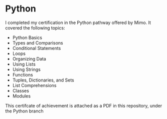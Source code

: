 # Python

I completed my certification in the Python pathway offered by Mimo. It covered the following topics:
 * Python Basics
 * Types and Comparisons
 * Conditional Statements
 * Loops
 * Organizing Data
 * Using Lists
 * Using Strings
 * Functions
 * Tuples, Dictionaries, and Sets
 * List Comprehensions
 * Classes
 * Modules
 
This certifcate of achievement is attached as a PDF in this repository, under the Python branch

